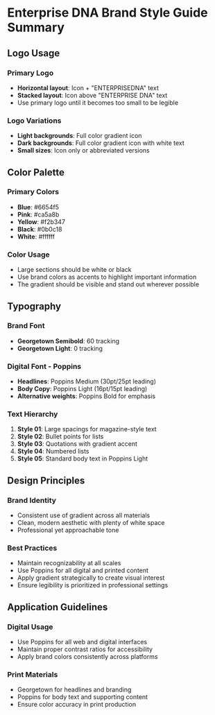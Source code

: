 # Enterprise DNA Brand Style Guide Summary

## Logo Usage

### Primary Logo
- **Horizontal layout**: Icon + "ENTERPRISEDNA" text
- **Stacked layout**: Icon above "ENTERPRISE DNA" text
- Use primary logo until it becomes too small to be legible

### Logo Variations
- **Light backgrounds**: Full color gradient icon
- **Dark backgrounds**: Full color gradient icon with white text
- **Small sizes**: Icon only or abbreviated versions

## Color Palette

### Primary Colors
- **Blue**: #6654f5
- **Pink**: #ca5a8b
- **Yellow**: #f2b347
- **Black**: #0b0c18
- **White**: #ffffff

### Color Usage
- Large sections should be white or black
- Use brand colors as accents to highlight important information
- The gradient should be visible and stand out wherever possible

## Typography

### Brand Font
- **Georgetown Semibold**: 60 tracking
- **Georgetown Light**: 0 tracking

### Digital Font - Poppins
- **Headlines**: Poppins Medium (30pt/25pt leading)
- **Body Copy**: Poppins Light (16pt/15pt leading)
- **Alternative weights**: Poppins Bold for emphasis

### Text Hierarchy
1. **Style 01**: Large spacings for magazine-style text
2. **Style 02**: Bullet points for lists
3. **Style 03**: Quotations with gradient accent
4. **Style 04**: Numbered lists
5. **Style 05**: Standard body text in Poppins Light

## Design Principles

### Brand Identity
- Consistent use of gradient across all materials
- Clean, modern aesthetic with plenty of white space
- Professional yet approachable tone

### Best Practices
- Maintain recognizability at all scales
- Use Poppins for all digital and printed content
- Apply gradient strategically to create visual interest
- Ensure legibility is prioritized in professional settings

## Application Guidelines

### Digital Usage
- Use Poppins for all web and digital interfaces
- Maintain proper contrast ratios for accessibility
- Apply brand colors consistently across platforms

### Print Materials
- Georgetown for headlines and branding
- Poppins for body text and supporting content
- Ensure color accuracy in print production
